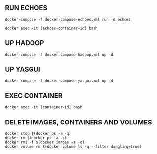 ## RUN ECHOES
```
docker-compose -f docker-compose-echoes.yml run -d echoes
```
```
docker exec -it [echoes-container-id] bash
```
## UP HADOOP
```
docker-compose -f docker-compose-hadoop.yml up -d
```
## UP YASGUI
```
docker-compose -f docker-compose-yasgui.yml up -d
```
## EXEC CONTAINER 
```
docker exec -it [container-id] bash
```

## DELETE IMAGES, CONTAINERS  AND VOLUMES
```
docker stop $(docker ps -a -q)
docker rm $(docker ps -a -q)
docker rmi -f $(docker images -a -q)
docker volume rm $(docker volume ls -q --filter dangling=true)
```